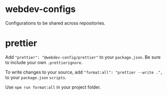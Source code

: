 # webdev-configs

Configurations to be shared across repositories.

# prettier

Add `"prettier": "@webdev-config/prettier"` to your `package.json`. Be sure to include your own `.prettierignore`.

To write changes to your source, add `"format:all": "prettier --write .",` to your `package.json` `scripts`.

Use `npm run format:all` in your project folder.
